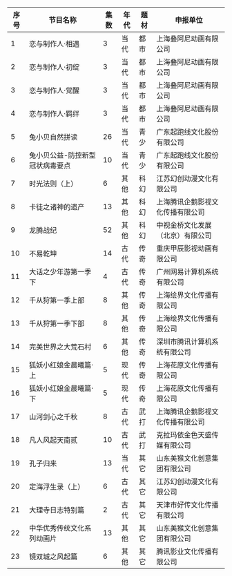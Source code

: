  序号 | 节目名称 | 集数 | 年代 | 题材 | 申报单位 
---|---|---|---|---|---
 1 | 恋与制作人·相遇 | 3 | 当代 | 都市 | 上海叠阿尼动画有限公司 
 2 | 恋与制作人·初绽 | 3 | 当代 | 都市 | 上海叠阿尼动画有限公司 
 3 | 恋与制作人·觉醒 | 3 | 当代 | 都市 | 上海叠阿尼动画有限公司 
 4 | 恋与制作人·羁绊 | 3 | 当代 | 都市 | 上海叠阿尼动画有限公司 
 5 | 兔小贝自然拼读 | 26 | 当代 | 青少 | 广东起跑线文化股份有限公司 
 6 | 兔小贝公益-防控新型冠状病毒要点 | 10 | 当代 | 青少 | 广东起跑线文化股份有限公司 
 7 | 时光法则（上） | 6 | 其他 | 科幻 | 江苏幻创动漫文化有限公司 
 8 | 卡徒之诸神的遗产 | 13 | 其他 | 科幻 | 上海腾讯企鹅影视文化传播有限公司 
 9 | 龙腾战纪 | 52 | 其他 | 科幻 | 中视金桥文化发展（北京）有限公司 
 10 | 不易乾坤 | 14 | 古代 | 传奇 | 重庆甲辰影视动画有限公司 
 11 | 大话之少年游第一季下 | 4 | 古代 | 传奇 | 广州网易计算机系统有限公司 
 12 | 千从狩第一季上部 | 8 | 其他 | 传奇 | 上海绘界文化传播有限公司 
 13 | 千从狩第一季下部 | 8 | 其他 | 传奇 | 上海绘界文化传播有限公司 
 14 | 完美世界之大荒石村 | 6 | 其他 | 传奇 | 深圳市腾讯计算机系统有限公司 
 15 | 狐妖小红娘金晨曦篇·上 | 5 | 现代 | 传奇 | 上海花原文化传播有限公司 
 16 | 狐妖小红娘金晨曦篇·下 | 5 | 现代 | 传奇 | 上海花原文化传播有限公司 
 17 | 山河剑心之千秋 | 8 | 古代 | 武打 | 上海腾讯企鹅影视文化传播有限公司 
 18 | 凡人风起天南贰 | 10 | 古代 | 武打 | 克拉玛依金色天盛传媒有限公司 
 19 | 孔子归来 | 13 | 当代 | 其它 | 山东美猴文化创意集团有限公司 
 20 | 定海浮生录（上） | 6 | 古代 | 其它 | 江苏幻创动漫文化有限公司 
 21 | 大理寺日志特别篇 | 2 | 古代 | 其它 | 天津市好传文化传播有限公司 
 22 | 中华优秀传统文化系列动画片 | 13 | 其他 | 其它 | 山东美猴文化创意集团有限公司 
 23 | 镜双城之风起篇 | 6 | 其他 | 其它 | 腾讯影业文化传播有限公司 

